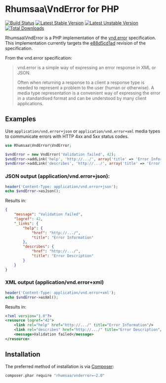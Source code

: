# Rhumsaa\VndError for PHP

[![Build Status](https://secure.travis-ci.org/ramsey/vnderror.png)](http://travis-ci.org/ramsey/vnderror)
[![Latest Stable Version](https://poser.pugx.org/rhumsaa/vnderror/v/stable.png)](https://packagist.org/packages/rhumsaa/vnderror)
[![Latest Unstable Version](https://poser.pugx.org/rhumsaa/vnderror/v/unstable.png)](https://packagist.org/packages/rhumsaa/vnderror)
[![Total Downloads](https://poser.pugx.org/rhumsaa/vnderror/downloads.png)](https://packagist.org/packages/rhumsaa/vnderror)

Rhumsaa\VndError is a PHP implementation of the [vnd.error][] specification.
This implementation currently targets the [e88d5cd1ad][] revision of the
specification.

From the vnd.error specification:

> vnd.error is a simple way of expressing an error response in XML or JSON.
>
> Often when returning a response to a client a response type is needed to
> represent a problem to the user (human or otherwise). A media type
> representation is a convenient way of expressing the error in a standardised
> format and can be understood by many client applications.

## Examples

Use `application/vnd.error+json` or `application/vnd.error+xml` media types
to communicate errors with HTTP 4xx and 5xx status codes.

```php
use Rhumsaa\VndError\VndError;

$vndError = new VndError('Validation failed', 42);
$vndError->addLink('help', 'http://.../', array('title' => 'Error Information'));
$vndError->addLink('describes', 'http://.../', array('title' => 'Error Description'));
```

### JSON output (application/vnd.error+json):

```php
header('Content-Type: application/vnd.error+json');
echo $vndError->asJson();
```

Results in:

```json
{
    "message": "Validation failed",
    "logref": 42,
    "_links": {
        "help": {
            "href": "http://.../",
            "title": "Error Information"
        },
        "describes": {
            "href": "http://.../",
            "title": "Error Description"
        }
    }
}
```

### XML output (application/vnd.error+xml)

```php
header('Content-Type: application/vnd.error+xml');
echo $vndError->asXml();
```

Results in:

```xml
<?xml version="1.0"?>
<resource logref="42">
    <link rel="help" href="http://.../" title="Error Information"/>
    <link rel="describes" href="http://.../" title="Error Description"/>
    <message>Validation failed</message>
</resource>
```

## Installation

The preferred method of installation is via [Composer][]:

```bash
composer.phar require "rhumsaa/vnderror=~2.0"
```


[vnd.error]: https://github.com/blongden/vnd.error
[e88d5cd1ad]: https://github.com/blongden/vnd.error/blob/e88d5cd1ad467b653573471f0c859428bddaece8/README.md
[composer]: https://getcomposer.org/
